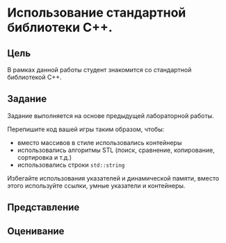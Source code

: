 # Использование стандартной библиотеки С++.

## Цель

В рамках данной работы студент знакомится со стандартной библиотекой С++.

## Задание

Задание выполняется на основе предыдущей лабораторной работы.

Перепишите код вашей игры таким образом, чтобы:

- вместо массивов в стиле использовались контейнеры
- использовались алгоритмы STL (поиск, сравнение, копирование, сортировка и т.д.)
- использовались строки `std::string`

Избегайте использования указателей и динамической памяти, вместо этого используйте ссылки, умные указатели и контейнеры.

## Представление

## Оценивание
